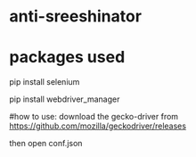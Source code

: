 # anti-sreeshinator

# packages used
pip install selenium

pip install webdriver_manager

#how to use:
download the gecko-driver from https://github.com/mozilla/geckodriver/releases

then open conf.json
